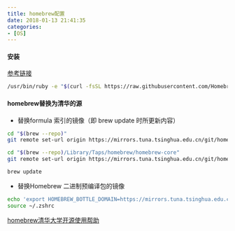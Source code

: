 ```yaml
---
title: homebrew配置
date: 2018-01-13 21:41:35
categories: 
- [OS]
---
```


#### 安装

[参考链接](https://brew.sh/ "参考链接")

``` bash
/usr/bin/ruby -e "$(curl -fsSL https://raw.githubusercontent.com/Homebrew/install/master/install)"
```

#### homebrew替换为清华的源

- 替换formula 索引的镜像（即 brew update 时所更新内容）

``` bash
cd "$(brew --repo)"
git remote set-url origin https://mirrors.tuna.tsinghua.edu.cn/git/homebrew/brew.git

cd "$(brew --repo)/Library/Taps/homebrew/homebrew-core"
git remote set-url origin https://mirrors.tuna.tsinghua.edu.cn/git/homebrew/homebrew-core.git

brew update

```

- 替换Homebrew 二进制预编译包的镜像

``` bash
echo 'export HOMEBREW_BOTTLE_DOMAIN=https://mirrors.tuna.tsinghua.edu.cn/homebrew-bottles' >> ~/.zshrc
source ~/.zshrc

```

[homebrew清华大学开源使用帮助](https://mirrors.tuna.tsinghua.edu.cn/help/homebrew/ "homebrew清华大学开源使用帮助")


